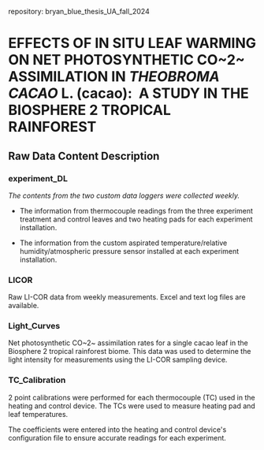 repository: bryan_blue_thesis_UA_fall_2024

# EFFECTS OF IN SITU LEAF WARMING ON NET PHOTOSYNTHETIC CO~2~ ASSIMILATION IN *THEOBROMA CACAO* L. (cacao):  A STUDY IN THE BIOSPHERE 2 TROPICAL RAINFOREST

## Raw Data Content Description

### experiment_DL

*The contents from the two custom data loggers were collected weekly.*

-   The information from thermocouple readings from the three experiment treatment and control leaves and two heating pads for each experiment installation.

-   The information from the custom aspirated temperature/relative humidity/atmospheric pressure sensor installed at each experiment installation.

### LICOR

Raw LI-COR data from weekly measurements. Excel and text log files are available.

### Light_Curves

Net photosynthetic CO~2~ assimilation rates for a single cacao leaf in the Biosphere 2 tropical rainforest biome. This data was used to determine the light intensity for measurements using the LI-COR sampling device.

### TC_Calibration

2 point calibrations were performed for each thermocouple (TC) used in the heating and control device. The TCs were used to measure heating pad and leaf temperatures.

The coefficients were entered into the heating and control device's configuration file to ensure accurate readings for each experiment.
